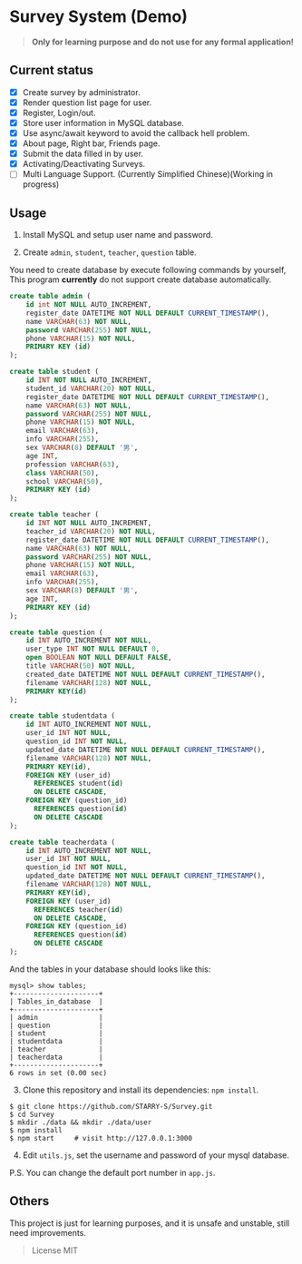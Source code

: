 # Survey System (Demo)

> **Only for learning purpose and do not use for any formal application!**

## Current status

- [x] Create survey by administrator.
- [x] Render question list page for user.
- [x] Register, Login/out.
- [x] Store user information in MySQL database.
- [x] Use async/await keyword to avoid the callback hell problem.
- [x] About page, Right bar, Friends page.
- [x] Submit the data filled in by user.
- [x] Activating/Deactivating Surveys.
- [ ] Multi Language Support. (Currently Simplified Chinese)(Working in progress)

## Usage

1. Install MySQL and setup user name and password.

2. Create `admin`, `student`, `teacher`, `question` table.

You need to create database by execute following commands by yourself,
This program **currently** do not support create database automatically.

``` sql
create table admin (
    id int NOT NULL AUTO_INCREMENT,
    register_date DATETIME NOT NULL DEFAULT CURRENT_TIMESTAMP(),
    name VARCHAR(63) NOT NULL,
    password VARCHAR(255) NOT NULL,
    phone VARCHAR(15) NOT NULL,
    PRIMARY KEY (id)
);

create table student (
    id INT NOT NULL AUTO_INCREMENT,
    student_id VARCHAR(20) NOT NULL,
    register_date DATETIME NOT NULL DEFAULT CURRENT_TIMESTAMP(),
    name VARCHAR(63) NOT NULL,
    password VARCHAR(255) NOT NULL,
    phone VARCHAR(15) NOT NULL,
    email VARCHAR(63),
    info VARCHAR(255),
    sex VARCHAR(8) DEFAULT '男',
    age INT,
    profession VARCHAR(63),
    class VARCHAR(50),
    school VARCHAR(50),
    PRIMARY KEY (id)
);

create table teacher (
    id INT NOT NULL AUTO_INCREMENT,
    teacher_id VARCHAR(20) NOT NULL,
    register_date DATETIME NOT NULL DEFAULT CURRENT_TIMESTAMP(),
    name VARCHAR(63) NOT NULL,
    password VARCHAR(255) NOT NULL,
    phone VARCHAR(15) NOT NULL,
    email VARCHAR(63),
    info VARCHAR(255),
    sex VARCHAR(8) DEFAULT '男',
    age INT,
    PRIMARY KEY (id)
);

create table question (
    id INT AUTO_INCREMENT NOT NULL,
    user_type INT NOT NULL DEFAULT 0,
    open BOOLEAN NOT NULL DEFAULT FALSE,
    title VARCHAR(50) NOT NULL,
    created_date DATETIME NOT NULL DEFAULT CURRENT_TIMESTAMP(),
    filename VARCHAR(128) NOT NULL,
    PRIMARY KEY(id)
);

create table studentdata (
    id INT AUTO_INCREMENT NOT NULL,
    user_id INT NOT NULL,
    question_id INT NOT NULL,
    updated_date DATETIME NOT NULL DEFAULT CURRENT_TIMESTAMP(),
    filename VARCHAR(128) NOT NULL,
    PRIMARY KEY(id),
    FOREIGN KEY (user_id)
      REFERENCES student(id)
      ON DELETE CASCADE,
    FOREIGN KEY (question_id)
      REFERENCES question(id)
      ON DELETE CASCADE
);

create table teacherdata (
    id INT AUTO_INCREMENT NOT NULL,
    user_id INT NOT NULL,
    question_id INT NOT NULL,
    updated_date DATETIME NOT NULL DEFAULT CURRENT_TIMESTAMP(),
    filename VARCHAR(128) NOT NULL,
    PRIMARY KEY(id),
    FOREIGN KEY (user_id)
      REFERENCES teacher(id)
      ON DELETE CASCADE,
    FOREIGN KEY (question_id)
      REFERENCES question(id)
      ON DELETE CASCADE
);
```
And the tables in your database should looks like this:

``` text
mysql> show tables;
+---------------------+
| Tables_in_database  |
+---------------------+
| admin               |
| question            |
| student             |
| studentdata         |
| teacher             |
| teacherdata         |
+---------------------+
6 rows in set (0.00 sec)
```

3. Clone this repository and install its dependencies: `npm install`.

``` shell
$ git clone https://github.com/STARRY-S/Survey.git
$ cd Survey
$ mkdir ./data && mkdir ./data/user
$ npm install
$ npm start     # visit http://127.0.0.1:3000
```

4. Edit `utils.js`, set the username and password of your mysql database.

P.S. You can change the default port number in `app.js`.

## Others

This project is just for learning purposes, and it is unsafe and unstable, 
still need improvements.

> License MIT
